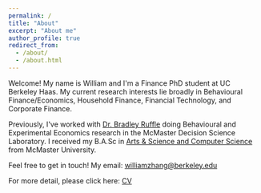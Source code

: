 ```yaml
---
permalink: /
title: "About"
excerpt: "About me"
author_profile: true
redirect_from: 
  - /about/
  - /about.html
---
```


Welcome! My name is William and I'm a Finance PhD student at UC Berkeley Haas. My current research interests lie broadly in Behavioural Finance/Economics, Household Finance, Financial Technology, and Corporate Finance. 

Previously, I've worked with [Dr. Bradley Ruffle](https://sites.google.com/site/bradleyruffle/) doing Behavioural and Experimental Economics research in the McMaster Decision Science Laboratory. I received my B.A.Sc in [Arts & Science and Computer Science](https://artsci.mcmaster.ca) from McMaster University.

Feel free to get in touch! My email: williamzhang@berkeley.edu

For more detail, please click here: [CV](williamzhang.org/cv/)
